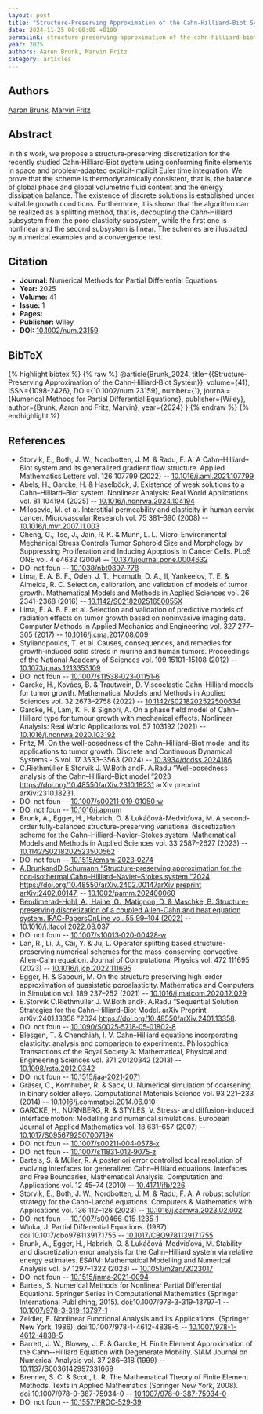 ```yaml
---
layout: post
title: "Structure‐Preserving Approximation of the Cahn‐Hilliard‐Biot System"
date: 2024-11-25 00:00:00 +0100
permalink: structure-preserving-approximation-of-the-cahn-hilliard-biot-system
year: 2025
authors: Aaron Brunk, Marvin Fritz
category: articles
---
```

 
## Authors
[Aaron Brunk](authors/aaron-brunk), [Marvin Fritz](authors/marvin-fritz)
 
## Abstract
In this work, we propose a structure‐preserving discretization for the recently studied Cahn‐Hilliard‐Biot system using conforming finite elements in space and problem‐adapted explicit‐implicit Euler time integration. We prove that the scheme is thermodynamically consistent, that is, the balance of global phase and global volumetric fluid content and the energy dissipation balance. The existence of discrete solutions is established under suitable growth conditions. Furthermore, it is shown that the algorithm can be realized as a splitting method, that is, decoupling the Cahn‐Hilliard subsystem from the poro‐elasticity subsystem, while the first one is nonlinear and the second subsystem is linear. The schemes are illustrated by numerical examples and a convergence test.
 
## Citation
- **Journal:** Numerical Methods for Partial Differential Equations
- **Year:** 2025
- **Volume:** 41
- **Issue:** 1
- **Pages:** 
- **Publisher:** Wiley
- **DOI:** [10.1002/num.23159](https://doi.org/10.1002/num.23159)
 
## BibTeX
{% highlight bibtex %}
{% raw %}
@article{Brunk_2024,
  title={{Structure‐Preserving Approximation of the Cahn‐Hilliard‐Biot System}},
  volume={41},
  ISSN={1098-2426},
  DOI={10.1002/num.23159},
  number={1},
  journal={Numerical Methods for Partial Differential Equations},
  publisher={Wiley},
  author={Brunk, Aaron and Fritz, Marvin},
  year={2024}
}
{% endraw %}
{% endhighlight %}
 
## References
- Storvik, E., Both, J. W., Nordbotten, J. M. & Radu, F. A. A Cahn–Hilliard–Biot system and its generalized gradient flow structure. Applied Mathematics Letters vol. 126 107799 (2022) -- [10.1016/j.aml.2021.107799](https://doi.org/10.1016/j.aml.2021.107799)
- Abels, H., Garcke, H. & Haselböck, J. Existence of weak solutions to a Cahn–Hilliard–Biot system. Nonlinear Analysis: Real World Applications vol. 81 104194 (2025) -- [10.1016/j.nonrwa.2024.104194](https://doi.org/10.1016/j.nonrwa.2024.104194)
- Milosevic, M. et al. Interstitial permeability and elasticity in human cervix cancer. Microvascular Research vol. 75 381–390 (2008) -- [10.1016/j.mvr.2007.11.003](https://doi.org/10.1016/j.mvr.2007.11.003)
- Cheng, G., Tse, J., Jain, R. K. & Munn, L. L. Micro-Environmental Mechanical Stress Controls Tumor Spheroid Size and Morphology by Suppressing Proliferation and Inducing Apoptosis in Cancer Cells. PLoS ONE vol. 4 e4632 (2009) -- [10.1371/journal.pone.0004632](https://doi.org/10.1371/journal.pone.0004632)
- DOI not foun -- [10.1038/nbt0897‐778](https://doi.org/10.1038/nbt0897‐778)
- Lima, E. A. B. F., Oden, J. T., Hormuth, D. A., II, Yankeelov, T. E. & Almeida, R. C. Selection, calibration, and validation of models of tumor growth. Mathematical Models and Methods in Applied Sciences vol. 26 2341–2368 (2016) -- [10.1142/S021820251650055X](https://doi.org/10.1142/S021820251650055X)
- Lima, E. A. B. F. et al. Selection and validation of predictive models of radiation effects on tumor growth based on noninvasive imaging data. Computer Methods in Applied Mechanics and Engineering vol. 327 277–305 (2017) -- [10.1016/j.cma.2017.08.009](https://doi.org/10.1016/j.cma.2017.08.009)
- Stylianopoulos, T. et al. Causes, consequences, and remedies for growth-induced solid stress in murine and human tumors. Proceedings of the National Academy of Sciences vol. 109 15101–15108 (2012) -- [10.1073/pnas.1213353109](https://doi.org/10.1073/pnas.1213353109)
- DOI not foun -- [10.1007/s11538‐023‐01151‐6](https://doi.org/10.1007/s11538‐023‐01151‐6)
- Garcke, H., Kovács, B. & Trautwein, D. Viscoelastic Cahn–Hilliard models for tumor growth. Mathematical Models and Methods in Applied Sciences vol. 32 2673–2758 (2022) -- [10.1142/S0218202522500634](https://doi.org/10.1142/S0218202522500634)
- Garcke, H., Lam, K. F. & Signori, A. On a phase field model of Cahn–Hilliard type for tumour growth with mechanical effects. Nonlinear Analysis: Real World Applications vol. 57 103192 (2021) -- [10.1016/j.nonrwa.2020.103192](https://doi.org/10.1016/j.nonrwa.2020.103192)
- Fritz, M. On the well-posedness of the Cahn–Hilliard–Biot model and its applications to tumor growth. Discrete and Continuous Dynamical Systems - S vol. 17 3533–3563 (2024) -- [10.3934/dcdss.2024186](https://doi.org/10.3934/dcdss.2024186)
- C.Riethmüller E.Storvik J. W.Both andF. A.Radu “Well‐posedness analysis of the Cahn–Hilliard–Biot model ”2023 https://doi.org/10.48550/arXiv.2310.18231 arXiv preprint arXiv:2310.18231.
- DOI not foun -- [10.1007/s00211‐019‐01050‐w](https://doi.org/10.1007/s00211‐019‐01050‐w)
- DOI not foun -- [10.1016/j.apnum](https://doi.org/10.1016/j.apnum)
- Brunk, A., Egger, H., Habrich, O. & Lukáčová-Medviďová, M. A second-order fully-balanced structure-preserving variational discretization scheme for the Cahn–Hilliard–Navier–Stokes system. Mathematical Models and Methods in Applied Sciences vol. 33 2587–2627 (2023) -- [10.1142/S0218202523500562](https://doi.org/10.1142/S0218202523500562)
- DOI not foun -- [10.1515/cmam‐2023‐0274](https://doi.org/10.1515/cmam‐2023‐0274)
- [A.BrunkandD.Schumann “Structure‐preserving approximation for the non‐isothermal Cahn–Hilliard–Navier–Stokes system ”2024 https://doi.org/10.48550/arXiv.2402.00147arXiv preprint arXiv:2402.00147.](nonisothermal-cahn-hilliard-navier-stokes-system) -- [10.1002/pamm.202400060](https://doi.org/10.1002/pamm.202400060)
- [Bendimerad-Hohl, A., Haine, G., Matignon, D. & Maschke, B. Structure-preserving discretization of a coupled Allen-Cahn and heat equation system. IFAC-PapersOnLine vol. 55 99–104 (2022)](structure-preserving-discretization-of-a-coupled-allen-cahn-and-heat-equation-system) -- [10.1016/j.ifacol.2022.08.037](https://doi.org/10.1016/j.ifacol.2022.08.037)
- DOI not foun -- [10.1007/s10013‐020‐00428‐w](https://doi.org/10.1007/s10013‐020‐00428‐w)
- Lan, R., Li, J., Cai, Y. & Ju, L. Operator splitting based structure-preserving numerical schemes for the mass-conserving convective Allen-Cahn equation. Journal of Computational Physics vol. 472 111695 (2023) -- [10.1016/j.jcp.2022.111695](https://doi.org/10.1016/j.jcp.2022.111695)
- Egger, H. & Sabouri, M. On the structure preserving high-order approximation of quasistatic poroelasticity. Mathematics and Computers in Simulation vol. 189 237–252 (2021) -- [10.1016/j.matcom.2020.12.029](https://doi.org/10.1016/j.matcom.2020.12.029)
- E.Storvik C.Riethmüller J. W.Both andF. A.Radu “Sequential Solution Strategies for the Cahn–Hilliard–Biot Model. arXiv Preprint arXiv:2401.13358 ”2024 https://doi.org/10.48550/arXiv.2401.13358.
- DOI not foun -- [10.1090/S0025‐5718‐05‐01802‐8](https://doi.org/10.1090/S0025‐5718‐05‐01802‐8)
- Blesgen, T. & Chenchiah, I. V. Cahn–Hilliard equations incorporating elasticity: analysis and comparison to experiments. Philosophical Transactions of the Royal Society A: Mathematical, Physical and Engineering Sciences vol. 371 20120342 (2013) -- [10.1098/rsta.2012.0342](https://doi.org/10.1098/rsta.2012.0342)
- DOI not foun -- [10.1515/jaa‐2021‐2071](https://doi.org/10.1515/jaa‐2021‐2071)
- Gräser, C., Kornhuber, R. & Sack, U. Numerical simulation of coarsening in binary solder alloys. Computational Materials Science vol. 93 221–233 (2014) -- [10.1016/j.commatsci.2014.06.010](https://doi.org/10.1016/j.commatsci.2014.06.010)
- GARCKE, H., NÜRNBERG, R. & STYLES, V. Stress- and diffusion-induced interface motion: Modelling and numerical simulations. European Journal of Applied Mathematics vol. 18 631–657 (2007) -- [10.1017/S095679250700719X](https://doi.org/10.1017/S095679250700719X)
- DOI not foun -- [10.1007/s00211‐004‐0578‐x](https://doi.org/10.1007/s00211‐004‐0578‐x)
- DOI not foun -- [10.1007/s11831‐012‐9075‐z](https://doi.org/10.1007/s11831‐012‐9075‐z)
- Bartels, S. & Müller, R. A posteriori error controlled local resolution of evolving interfaces for generalized Cahn–Hilliard equations. Interfaces and Free Boundaries, Mathematical Analysis, Computation and Applications vol. 12 45–74 (2010) -- [10.4171/ifb/226](https://doi.org/10.4171/ifb/226)
- Storvik, E., Both, J. W., Nordbotten, J. M. & Radu, F. A. A robust solution strategy for the Cahn-Larché equations. Computers &amp; Mathematics with Applications vol. 136 112–126 (2023) -- [10.1016/j.camwa.2023.02.002](https://doi.org/10.1016/j.camwa.2023.02.002)
- DOI not foun -- [10.1007/s00466‐015‐1235‐1](https://doi.org/10.1007/s00466‐015‐1235‐1)
- Wloka, J. Partial Differential Equations. (1987) doi:10.1017/cbo9781139171755 -- [10.1017/CBO9781139171755](https://doi.org/10.1017/CBO9781139171755)
- Brunk, A., Egger, H., Habrich, O. & Lukáčová-Medviďová, M. Stability and discretization error analysis for the Cahn–Hilliard system via relative energy estimates. ESAIM: Mathematical Modelling and Numerical Analysis vol. 57 1297–1322 (2023) -- [10.1051/m2an/2023017](https://doi.org/10.1051/m2an/2023017)
- DOI not foun -- [10.1515/jnma‐2021‐0094](https://doi.org/10.1515/jnma‐2021‐0094)
- Bartels, S. Numerical Methods for Nonlinear Partial Differential Equations. Springer Series in Computational Mathematics (Springer International Publishing, 2015). doi:10.1007/978-3-319-13797-1 -- [10.1007/978-3-319-13797-1](https://doi.org/10.1007/978-3-319-13797-1)
- Zeidler, E. Nonlinear Functional Analysis and Its Applications. (Springer New York, 1986). doi:10.1007/978-1-4612-4838-5 -- [10.1007/978-1-4612-4838-5](https://doi.org/10.1007/978-1-4612-4838-5)
- Barrett, J. W., Blowey, J. F. & Garcke, H. Finite Element Approximation of the Cahn--Hilliard Equation with Degenerate Mobility. SIAM Journal on Numerical Analysis vol. 37 286–318 (1999) -- [10.1137/S0036142997331669](https://doi.org/10.1137/S0036142997331669)
- Brenner, S. C. & Scott, L. R. The Mathematical Theory of Finite Element Methods. Texts in Applied Mathematics (Springer New York, 2008). doi:10.1007/978-0-387-75934-0 -- [10.1007/978-0-387-75934-0](https://doi.org/10.1007/978-0-387-75934-0)
- DOI not foun -- [10.1557/PROC‐529‐39](https://doi.org/10.1557/PROC‐529‐39)

